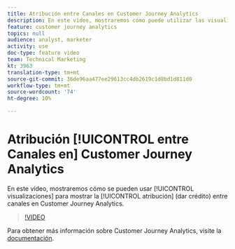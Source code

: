 ```yaml
---
title: Atribución entre Canales en Customer Journey Analytics
description: En este vídeo, mostraremos cómo puede utilizar las visualizaciones para mostrar la atribución (dar crédito) entre canales en Customer Journey Analytics.
feature: customer journey analytics
topics: null
audience: analyst, marketer
activity: use
doc-type: feature video
team: Technical Marketing
kt: 3963
translation-type: tm+mt
source-git-commit: 36de96aa477ee29613cc4db2619c1d8bd1d811d0
workflow-type: tm+mt
source-wordcount: '74'
ht-degree: 10%

---
```



# Atribución [!UICONTROL entre Canales en] Customer Journey Analytics

En este vídeo, mostraremos cómo se pueden usar [!UICONTROL visualizaciones] para mostrar la [!UICONTROL atribución] (dar crédito) entre canales en Customer Journey Analytics.

>[!VIDEO](https://video.tv.adobe.com/v/31772/?quality=12)

Para obtener más información sobre Customer Journey Analytics, visite la [documentación](https://docs.adobe.com/content/help/es-ES/analytics-platform/using/cja-landing.html).
